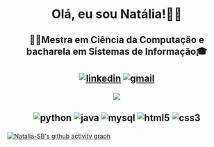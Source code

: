 <h1 align="center"> Olá, eu sou Natália!👩‍💻</h1>
<h2 align="center" >👩‍🎓Mestra em Ciência da Computação e bacharela em Sistemas de Informação🎓</h2>

<h2 align="center"><p>
    <a href="https://www.linkedin.com/in/batistanatalia/">
    <img src="https://img.shields.io/badge/linkedin-0A66C2?style=for-the-badge&logo=linkedin&logoColor=white" alt="linkedin"></a>
    <a href="mailto:natalia.batista@dcomp.ufs.br">
    <img src="https://img.shields.io/badge/Gmail-D14836?style=for-the-badge&logo=gmail&logoColor=white" alt="gmail"></a>
</p></h2>

<p align="center">
  <img src="https://github-readme-stats.vercel.app/api?username=Natalia-SB&show_icons=true&rank_icon=github&theme=tokyonight" />
</p>


<h2 align="center"><p>
    <img src="https://img.shields.io/badge/Python-14354C?style=for-the-badge&logo=python&logoColor=white" alt="python">
    <img src="https://img.shields.io/badge/Java-ED8B00?style=for-the-badge&logo=openjdk&logoColor=white" alt="java">
    <img src="https://img.shields.io/badge/MySQL-00000F?style=for-the-badge&logo=mysql&logoColor=white" alt="mysql">
    <img src="https://img.shields.io/badge/HTML5-E34d26?style=for-the-badge&logo=html5&logoColor=white" alt="html5">
    <img src="https://img.shields.io/badge/CSS3-1572B6?style=for-the-badge&logo=css3&logoColor=white" alt="css3">
</p></h2>


[![Natalia-SB's github activity graph](https://github-readme-activity-graph.vercel.app/graph?username=Natalia-SB&bg_color=0&color=bb5fdd&line=44288a&point=6196a8&area=true&hide_border=true)](https://github.com/ashutosh00710/github-readme-activity-graph)



<!--

![Top Langs](https://github-readme-stats.vercel.app/api/top-langs/?username=Natalia-SB&layout=compact)

**Natalia-SB/Natalia-SB** is a ✨ _special_ ✨ repository because its `README.md` (this file) appears on your GitHub profile.

Here are some ideas to get you started:

- 🔭 I’m currently working on ...
- 🌱 I’m currently learning ...
- 👯 I’m looking to collaborate on ...
- 🤔 I’m looking for help with ...
- 💬 Ask me about ...
- 📫 How to reach me: ...
- 😄 Pronouns: ...
- ⚡ Fun fact: ...
-->
